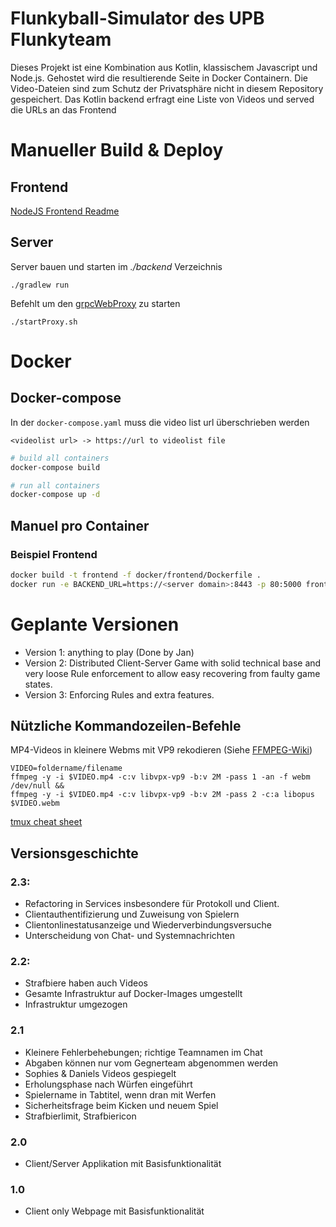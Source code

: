 # Flunkyball-Simulator des UPB Flunkyteam

Dieses Projekt ist eine Kombination aus Kotlin, klassischem Javascript und Node.js. Gehostet wird die resultierende
Seite in Docker Containern. Die Video-Dateien sind zum Schutz der Privatsphäre nicht in diesem Repository gespeichert.
Das Kotlin backend erfragt eine Liste von Videos und served die URLs an das Frontend

# Manueller Build & Deploy

## Frontend

[NodeJS Frontend Readme](./frontend/nodejs/README.md)

## Server

Server bauen und starten im *./backend* Verzeichnis

`./gradlew run`

Befehlt um den [grpcWebProxy](https://github.com/improbable-eng/grpc-web/tree/master/go/grpcwebproxy) zu starten

`./startProxy.sh`

# Docker

## Docker-compose

In der `docker-compose.yaml` muss die video list url überschrieben werden

```
<videolist url> -> https://url to videolist file
```

```bash
# build all containers
docker-compose build

# run all containers
docker-compose up -d
```

## Manuel pro Container

### Beispiel Frontend

```bash
docker build -t frontend -f docker/frontend/Dockerfile .
docker run -e BACKEND_URL=https://<server domain>:8443 -p 80:5000 frontend
```

# Geplante Versionen

- Version 1: anything to play (Done by Jan)
- Version 2: Distributed Client-Server Game with solid technical base and very loose Rule enforcement to allow easy
  recovering from faulty game states.
- Version 3: Enforcing Rules and extra features.

## Nützliche Kommandozeilen-Befehle

MP4-Videos in kleinere Webms mit VP9 rekodieren (Siehe [FFMPEG-Wiki](https://trac.ffmpeg.org/wiki/Encode/VP9#twopass))

```
VIDEO=foldername/filename
ffmpeg -y -i $VIDEO.mp4 -c:v libvpx-vp9 -b:v 2M -pass 1 -an -f webm /dev/null &&
ffmpeg -y -i $VIDEO.mp4 -c:v libvpx-vp9 -b:v 2M -pass 2 -c:a libopus $VIDEO.webm
```

[tmux cheat sheet](https://tmuxcheatsheet.com)

## Versionsgeschichte

### 2.3:
- Refactoring in Services insbesondere für Protokoll und Client.
- Clientauthentifizierung und Zuweisung von Spielern
- Clientonlinestatusanzeige und Wiederverbindungsversuche
- Unterscheidung von Chat- und Systemnachrichten

### 2.2:
- Strafbiere haben auch Videos
- Gesamte Infrastruktur auf Docker-Images umgestellt
- Infrastruktur umgezogen
    
### 2.1

- Kleinere Fehlerbehebungen; richtige Teamnamen im Chat
- Abgaben können nur vom Gegnerteam abgenommen werden
- Sophies & Daniels Videos gespiegelt
- Erholungsphase nach Würfen eingeführt
- Spielername in Tabtitel, wenn dran mit Werfen
- Sicherheitsfrage beim Kicken und neuem Spiel
- Strafbierlimit, Strafbiericon

### 2.0

- Client/Server Applikation mit Basisfunktionalität

### 1.0

- Client only Webpage mit Basisfunktionalität
